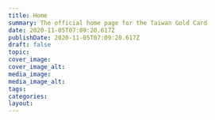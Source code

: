 ```yaml
---
title: Home
summary: The official home page for the Taiwan Gold Card
date: 2020-11-05T07:09:20.617Z
publishDate: 2020-11-05T07:09:20.617Z
draft: false
topic:
cover_image:
cover_image_alt:
media_image:
media_image_alt:
tags:
categories:
layout:
---
```

